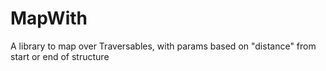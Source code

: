 # MapWith
 A library to map over Traversables, with params based on "distance" from start or end of structure
